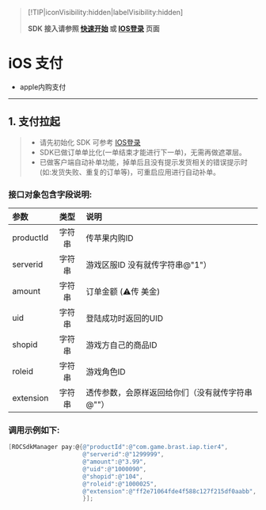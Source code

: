 > [!TIP|iconVisibility:hidden|labelVisibility:hidden]
> 
> **SDK 接入请参照 [快速开始](/started/quickstart-ios.md) 或 [IOS登录](/core/login/access-ios.md) 页面**

# iOS 支付
- apple内购支付

---

## 1. 支付拉起
> * 请先初始化 SDK 可参考 [IOS登录](/core/login/access-ios.md) 
> * SDK已做订单单比化(一单结束才能进行下一单)，无需再做遮罩层。
> * 已做客户端自动补单功能，掉单后且没有提示发货相关的错误提示时(如:发货失败、重复的订单等)，可重启应用进行自动补单。

### 接口对象包含字段说明:

| 参数   | 类型 |     说明 |
| :-- | :---: | :-- |
| productId | 字符串 | 传苹果内购ID |
| serverid | 字符串 | 游戏区服ID 没有就传字符串@"1"） |
| amount | 字符串 | 订单金额  (⚠️传 美金) |
| uid | 字符串 | 登陆成功时返回的UID |
| shopid | 字符串 | 游戏方自己的商品ID |
| roleid | 字符串 | 游戏角色ID |
| extension | 字符串 | 透传参数，会原样返回给你们（没有就传字符串@""） |

### 调用示例如下:

```objectivec
[ROCSdkManager pay:@{@"productId":@"com.game.brast.iap.tier4",
                     @"serverid":@"1299999",
                     @"amount":@"3.99",
                     @"uid":@"1000090",
                     @"shopid":@"104",
                     @"roleid":@"1000025",
                     @"extension":@"ff2e71064fde4f588c127f215df0aabb",
                     }];
```


